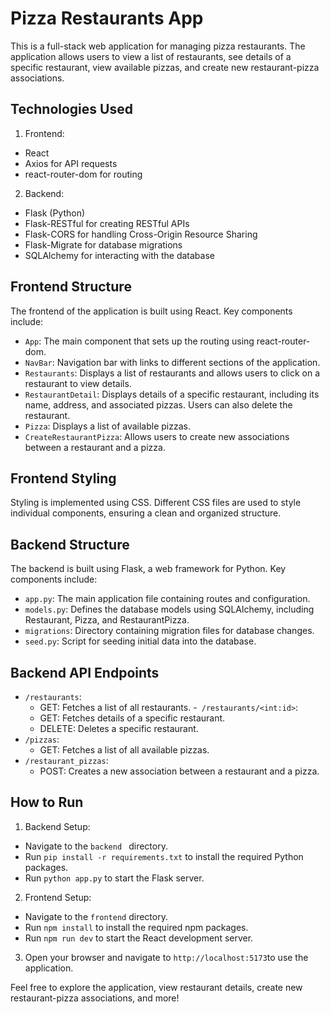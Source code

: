 # Pizza Restaurants App
This is a full-stack web application for managing pizza restaurants. The application allows users to view a list of restaurants, see details of a specific restaurant, view available pizzas, and create new restaurant-pizza associations.

## Technologies Used
1. Frontend:

 - React
 - Axios for API requests
 - react-router-dom for routing

2. Backend:

 - Flask (Python)
 - Flask-RESTful for creating RESTful APIs
 - Flask-CORS for handling Cross-Origin Resource Sharing
 - Flask-Migrate for database migrations
 - SQLAlchemy for interacting with the database
## Frontend Structure
The frontend of the application is built using React. Key components include:

- `App`: The main component that sets up the routing using react-router-dom.
- `NavBar`: Navigation bar with links to different sections of the application.
- `Restaurants`: Displays a list of restaurants and allows users to click on a restaurant to view details.
- `RestaurantDetail`: Displays details of a specific restaurant, including its name, address, and associated pizzas. Users can also delete the restaurant.
- `Pizza`: Displays a list of available pizzas.
- `CreateRestaurantPizza`: Allows users to create new associations between a restaurant and a pizza.
## Frontend Styling
Styling is implemented using CSS. Different CSS files are used to style individual components, ensuring a clean and organized structure.

## Backend Structure
The backend is built using Flask, a web framework for Python. Key components include:

- `app.py`: The main application file containing routes and configuration.
- `models.py`: Defines the database models using SQLAlchemy, including Restaurant, Pizza, and RestaurantPizza.
- `migrations`: Directory containing migration files for database changes.
- `seed.py`: Script for seeding initial data into the database.

## Backend API Endpoints
- `/restaurants`:
  - GET: Fetches a list of all restaurants.
-` /restaurants/<int:id>`:
  - GET: Fetches details of a specific restaurant.
  - DELETE: Deletes a specific restaurant.
- `/pizzas`:
  - GET: Fetches a list of all available pizzas.
- `/restaurant_pizzas`:
  - POST: Creates a new association between a restaurant and a pizza.
## How to Run
1. Backend Setup:

- Navigate to the `backend ` directory.
- Run `pip install -r requirements.txt` to install the required Python packages.
- Run `python app.py` to start the Flask server.

2. Frontend Setup:

- Navigate to the `frontend` directory.
- Run `npm install` to install the required npm packages.
- Run `npm run dev` to start the React development server.

3. Open your browser and navigate to `http://localhost:5173`to use the application.

Feel free to explore the application, view restaurant details, create new restaurant-pizza associations, and more!